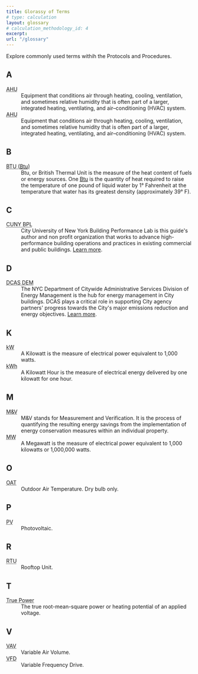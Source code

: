 ```yaml
---
title: Glorassy of Terms
# type: calculation
layout: glossary
# calculation_methodology_id: 4
excerpt: 
url: "/glossary"
---
```


Explore commonly used terms withih the Protocols and Procedures.

<div class="glossary">

<section>

## A

<dl>
    <dt id="ahu"><abbr title="Air Handling Unit">AHU</abbr></dt>
    <dd>Equipment that conditions air through heating, cooling, ventilation, and sometimes relative humidity that is often part of a larger, integrated heating, ventilating, and air–conditioning (HVAC) system.</dd>
    <dt id="ahu"><abbr title="Air Handling Unit">AHU</abbr></dt>
    <dd>Equipment that conditions air through heating, cooling, ventilation, and sometimes relative humidity that is often part of a larger, integrated heating, ventilating, and air–conditioning (HVAC) system.</dd>
</dl>

</section>

<section>

## B

<dl>
    <dt id="btu"><abbr title="British Thermal Unit">BTU (<a class="glossary-link" href="/glossary#btu"><abbr title="British Thermal Unit">Btu</abbr></a>)</abbr></dt>
    <dd>Btu, or British Thermal Unit is the measure of the heat content of fuels or energy sources. One <a class="glossary-link" href="/glossary#btu"><abbr title="British Thermal Unit">Btu</abbr></a> is the quantity of heat required to raise the temperature of one pound of liquid water by 1° Fahrenheit at the temperature that water has its greatest density (approximately 39° F).</dd>
</dl>

</section>

<section>

## C

<dl>
    <dt id="cunybpl"><abbr title="City University of New York Building Performance Lab">CUNY BPL</abbr></dt>
    <dd>City University of New York Building Performance Lab is this guide's author and non profit organization that works to advance high-performance building operations and practices in existing commercial and public buildings. <a href="https://cunybpl.org/">Learn more</a>.</dd>
</dl>

</section>

<section>

## D

<dl>
    <dt id="dem"><abbr title="NYC Department of Citywide Administrative Services Division of Energy Management">DCAS DEM</abbr></dt>
    <dd>The NYC Department of Citywide Administrative Services Division of Energy Management is the hub for energy management in City buildings. DCAS plays a critical role in supporting City agency partners' progress towards the City's major emissions reduction and energy objectives. <a href="https://www.nyc.gov/site/dcas/agencies/energy-management.page">Learn more</a>.</dd>
</dl>

</section>

<section>

## K

<dl>
    <dt id="kw"><abbr title="Kilowatt">kW</abbr></dt>
    <dd>A Kilowatt is the measure of electrical power equivalent to 1,000 watts.</dd>
    <dt id="kwh"><abbr title="Kilowatt Hour">kWh</abbr></dt>
    <dd>A Kilowatt Hour is the measure of electrical energy delivered by one kilowatt for one hour.</dd>
</dl>

</section>

<section>

## M

<dl>
    <dt id="mv"><abbr title="Measurement and Verification">M&V</abbr></dt>
    <dd>M&V stands for Measurement and Verification. It is the process of quantifying the resulting energy savings from the implementation of energy conservation measures within an individual property.</dd>
    <dt id="mw"><abbr title="Megawatt">MW</abbr></dt>
    <dd>A Megawatt is the measure of electrical power equivalent to 1,000 kilowatts or 1,000,000 watts.</dd>
</dl>

</section>

<section>

## O

<dl>
    <dt id="oat"><abbr title="Outdoor Air temperature">OAT</abbr></dt>
    <dd>Outdoor Air Temperature. Dry bulb only.</dd>
</dl>

</section>

<section>

## P

<dl>
    <dt id="pv"><abbr title="Photovoltaic">PV</abbr></dt>
    <dd>Photovoltaic.</dd>
</dl>

</section>

<section>

## R

<dl>
    <dt id="rtu"><abbr title="Rooftop Unit">RTU</abbr></dt>
    <dd>Rooftop Unit.</dd>
</dl>

</section>

<section>

## T

<dl>
    <dt id="truerms"><abbr title="True RMS Power">True Power</abbr></dt>
    <dd>The true root-mean-square power or heating potential of an applied voltage.</dd>
</dl>

</section>

<section>

## V

<dl>
    <dt id="vav"><abbr title="Variable Air Volume">VAV</abbr></dt>
    <dd>Variable Air Volume.</dd>
    <dt id="vfd"><abbr title="Variable Frequency Drive">VFD</abbr></dt>
    <dd>Variable Frequency Drive.</dd>
</dl>

</section>

</div>
